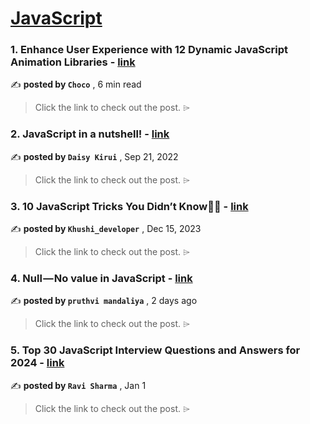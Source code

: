 
<h1><a href=https://medium.com/tag/javascript-development/recommended target="_blank" rel="noopener noreferrer">JavaScript</a></h1>
<h3>1. Enhance User Experience with 12 Dynamic JavaScript Animation Libraries - <a href=https://medium.com/@Choco23/enhance-user-experience-with-12-dynamic-javascript-animation-libraries-93dace0315a4?source=tag_recommended_feed---------0-84----------javascript_development----------ef9b5f56_a926_4766_bcb9_58175ae36ea3------- target="_blank" rel="noopener noreferrer">link</a></h3>

✍️ **posted by `Choco`** <date> , 6 min read</date>

<blockquote>Click the link to check out the post. ⌲</blockquote>

<h3>2. JavaScript in a nutshell! - <a href=https://medium.com/@daisykirui/javascript-in-a-nutshell-669dab5b6e78?source=tag_recommended_feed---------1-107----------javascript_development----------ef9b5f56_a926_4766_bcb9_58175ae36ea3------- target="_blank" rel="noopener noreferrer">link</a></h3>

✍️ **posted by `Daisy Kirui`** <date> , Sep 21, 2022</date>

<blockquote>Click the link to check out the post. ⌲</blockquote>

<h3>3. 10 JavaScript Tricks You Didn’t Know🤞🚀 - <a href=https://medium.com/@khushi1399gupta/10-javascript-tricks-you-didnt-know-cb23d4bd23e6?source=tag_recommended_feed---------2-85----------javascript_development----------ef9b5f56_a926_4766_bcb9_58175ae36ea3------- target="_blank" rel="noopener noreferrer">link</a></h3>

✍️ **posted by `Khushi_developer`** <date> , Dec 15, 2023</date>

<blockquote>Click the link to check out the post. ⌲</blockquote>

<h3>4. Null — No value in JavaScript - <a href=https://medium.com/@pruthvimandaliya007/null-no-value-in-javascript-2c32b70b8a32?source=tag_recommended_feed---------3-84----------javascript_development----------ef9b5f56_a926_4766_bcb9_58175ae36ea3------- target="_blank" rel="noopener noreferrer">link</a></h3>

✍️ **posted by `pruthvi mandaliya`** <date> , 2 days ago</date>

<blockquote>Click the link to check out the post. ⌲</blockquote>

<h3>5. Top 30 JavaScript Interview Questions and Answers for 2024 - <a href=https://medium.com/@javascriptcentric/top-30-javascript-interview-questions-and-answers-for-2024-7f1e2d1d0638?source=tag_recommended_feed---------4-85----------javascript_development----------ef9b5f56_a926_4766_bcb9_58175ae36ea3------- target="_blank" rel="noopener noreferrer">link</a></h3>

✍️ **posted by `Ravi Sharma`** <date> , Jan 1</date>

<blockquote>Click the link to check out the post. ⌲</blockquote>

